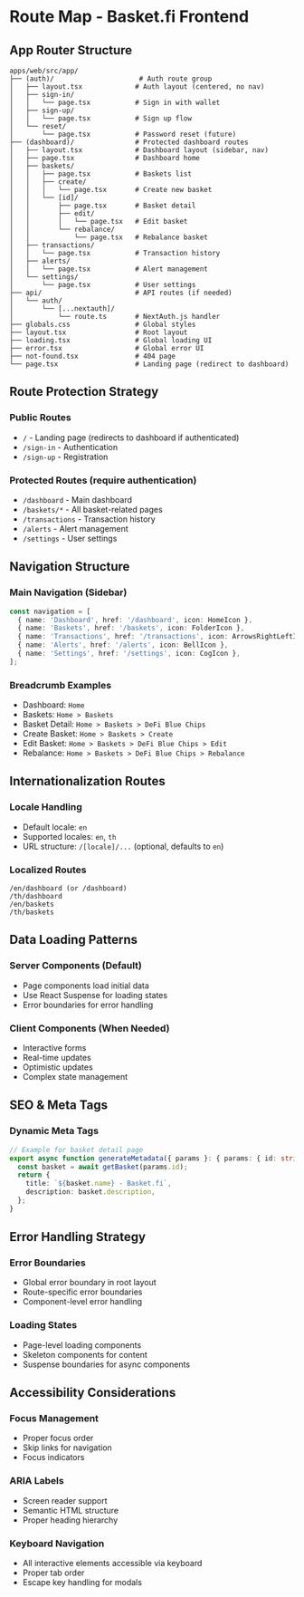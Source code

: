 # Route Map - Basket.fi Frontend

## App Router Structure

```
apps/web/src/app/
├── (auth)/                     # Auth route group
│   ├── layout.tsx             # Auth layout (centered, no nav)
│   ├── sign-in/
│   │   └── page.tsx           # Sign in with wallet
│   ├── sign-up/
│   │   └── page.tsx           # Sign up flow
│   └── reset/
│       └── page.tsx           # Password reset (future)
├── (dashboard)/               # Protected dashboard routes
│   ├── layout.tsx             # Dashboard layout (sidebar, nav)
│   ├── page.tsx               # Dashboard home
│   ├── baskets/
│   │   ├── page.tsx           # Baskets list
│   │   ├── create/
│   │   │   └── page.tsx       # Create new basket
│   │   └── [id]/
│   │       ├── page.tsx       # Basket detail
│   │       ├── edit/
│   │       │   └── page.tsx   # Edit basket
│   │       └── rebalance/
│   │           └── page.tsx   # Rebalance basket
│   ├── transactions/
│   │   └── page.tsx           # Transaction history
│   ├── alerts/
│   │   └── page.tsx           # Alert management
│   └── settings/
│       └── page.tsx           # User settings
├── api/                       # API routes (if needed)
│   └── auth/
│       └── [...nextauth]/
│           └── route.ts       # NextAuth.js handler
├── globals.css                # Global styles
├── layout.tsx                 # Root layout
├── loading.tsx                # Global loading UI
├── error.tsx                  # Global error UI
├── not-found.tsx              # 404 page
└── page.tsx                   # Landing page (redirect to dashboard)
```

## Route Protection Strategy

### Public Routes
- `/` - Landing page (redirects to dashboard if authenticated)
- `/sign-in` - Authentication
- `/sign-up` - Registration

### Protected Routes (require authentication)
- `/dashboard` - Main dashboard
- `/baskets/*` - All basket-related pages
- `/transactions` - Transaction history
- `/alerts` - Alert management
- `/settings` - User settings

## Navigation Structure

### Main Navigation (Sidebar)
```typescript
const navigation = [
  { name: 'Dashboard', href: '/dashboard', icon: HomeIcon },
  { name: 'Baskets', href: '/baskets', icon: FolderIcon },
  { name: 'Transactions', href: '/transactions', icon: ArrowsRightLeftIcon },
  { name: 'Alerts', href: '/alerts', icon: BellIcon },
  { name: 'Settings', href: '/settings', icon: CogIcon },
];
```

### Breadcrumb Examples
- Dashboard: `Home`
- Baskets: `Home > Baskets`
- Basket Detail: `Home > Baskets > DeFi Blue Chips`
- Create Basket: `Home > Baskets > Create`
- Edit Basket: `Home > Baskets > DeFi Blue Chips > Edit`
- Rebalance: `Home > Baskets > DeFi Blue Chips > Rebalance`

## Internationalization Routes

### Locale Handling
- Default locale: `en`
- Supported locales: `en`, `th`
- URL structure: `/[locale]/...` (optional, defaults to `en`)

### Localized Routes
```
/en/dashboard (or /dashboard)
/th/dashboard
/en/baskets
/th/baskets
```

## Data Loading Patterns

### Server Components (Default)
- Page components load initial data
- Use React Suspense for loading states
- Error boundaries for error handling

### Client Components (When Needed)
- Interactive forms
- Real-time updates
- Optimistic updates
- Complex state management

## SEO & Meta Tags

### Dynamic Meta Tags
```typescript
// Example for basket detail page
export async function generateMetadata({ params }: { params: { id: string } }) {
  const basket = await getBasket(params.id);
  return {
    title: `${basket.name} - Basket.fi`,
    description: basket.description,
  };
}
```

## Error Handling Strategy

### Error Boundaries
- Global error boundary in root layout
- Route-specific error boundaries
- Component-level error handling

### Loading States
- Page-level loading components
- Skeleton components for content
- Suspense boundaries for async components

## Accessibility Considerations

### Focus Management
- Proper focus order
- Skip links for navigation
- Focus indicators

### ARIA Labels
- Screen reader support
- Semantic HTML structure
- Proper heading hierarchy

### Keyboard Navigation
- All interactive elements accessible via keyboard
- Proper tab order
- Escape key handling for modals